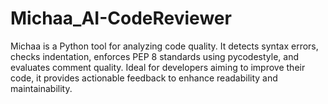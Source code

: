 # Michaa_AI-CodeReviewer
Michaa is a Python tool for analyzing code quality. It detects syntax errors, checks indentation, enforces PEP 8 standards using pycodestyle, and evaluates comment quality. Ideal for developers aiming to improve their code, it provides actionable feedback to enhance readability and maintainability.

